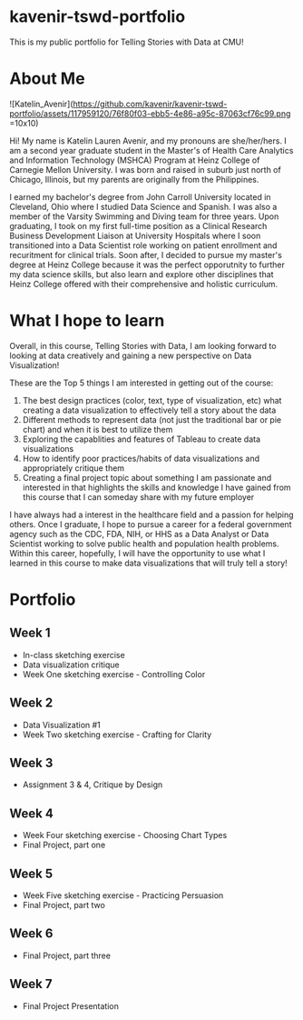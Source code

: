 # kavenir-tswd-portfolio
This is my public portfolio for Telling Stories with Data at CMU! 

# About Me 
![Katelin_Avenir](https://github.com/kavenir/kavenir-tswd-portfolio/assets/117959120/76f80f03-ebb5-4e86-a95c-87063cf76c99.png =10x10) 

Hi! My name is Katelin Lauren Avenir, and my pronouns are she/her/hers. I am a second year graduate student in the Master's of Health Care Analytics and Information Technology (MSHCA) Program at Heinz College of Carnegie Mellon University. I was born and raised in suburb just north of Chicago, Illinois, but my parents are originally from the Philippines. 

I earned my bachelor's degree from John Carroll University located in Cleveland, Ohio where I studied Data Science and Spanish. I was also a member of the Varsity Swimming and Diving team for three years. Upon graduating, I took on my first full-time position as a Clinical Research Business Development Liaison at University Hospitals where I soon transitioned into a Data Scientist role working on patient enrollment and recuritment for clinical trials. Soon after, I decided to pursue my master's degree at Heinz College because it was the perfect opporutnity to further my data science skills, but also learn and explore other disciplines that Heinz College offered with their comprehensive and holistic curriculum. 

# What I hope to learn
Overall, in this course, Telling Stories with Data, I am looking forward to looking at data creatively and gaining a new perspective on Data Visualization! 

These are the Top 5 things I am interested in getting out of the course: 
1. The best design practices (color, text, type of visualization, etc) what creating a data visualization to effectively tell a story about the data
2. Different methods to represent data (not just the traditional bar or pie chart) and when it is best to utilize them
3. Exploring the capablities and features of Tableau to create data visualizations
4. How to identify poor practices/habits of data visualizations and appropriately critique them
5. Creating a final project topic about something I am passionate and interested in that highlights the skills and knowledge I have gained from this course that I can someday share with my future employer

I have always had a interest in the healthcare field and a passion for helping others. Once I graduate, I hope to pursue a career for a federal government agency such as the CDC, FDA, NIH, or HHS as a Data Analyst or Data Scientist working to solve public health and population health problems. Within this career, hopefully, I will have the opportunity to use what I learned in this course to make data visualizations that will truly tell a story! 

# Portfolio

## Week 1 
- In-class sketching exercise 
- Data visualization critique
- Week One sketching exercise - Controlling Color
  
## Week 2
- Data Visualization #1
- Week Two sketching exercise - Crafting for Clarity

## Week 3
- Assignment 3 & 4, Critique by Design
  
## Week 4
- Week Four sketching exercise - Choosing Chart Types
- Final Project, part one

## Week 5 
- Week Five sketching exercise - Practicing Persuasion 
- Final Project, part two

## Week 6 
- Final Project, part three

## Week 7
- Final Project Presentation
